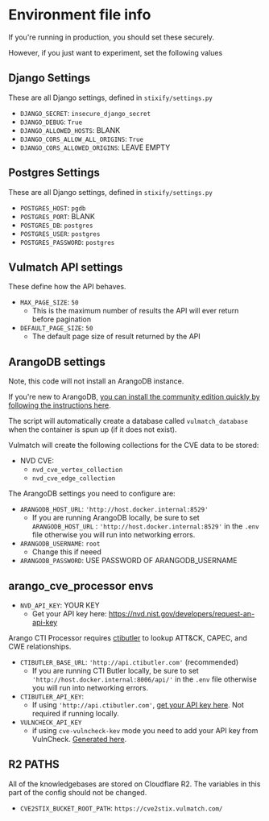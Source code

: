 # Environment file info

If you're running in production, you should set these securely.

However, if you just want to experiment, set the following values

## Django Settings

These are all Django settings, defined in `stixify/settings.py`

* `DJANGO_SECRET`: `insecure_django_secret`
* `DJANGO_DEBUG`: `True`
* `DJANGO_ALLOWED_HOSTS`: BLANK
* `DJANGO_CORS_ALLOW_ALL_ORIGINS`: `True`
* `DJANGO_CORS_ALLOWED_ORIGINS`: LEAVE EMPTY

## Postgres Settings

These are all Django settings, defined in `stixify/settings.py`

* `POSTGRES_HOST`: `pgdb`
* `POSTGRES_PORT`: BLANK
* `POSTGRES_DB`: `postgres`
* `POSTGRES_USER`: `postgres`
* `POSTGRES_PASSWORD`: `postgres`

## Vulmatch API settings

These define how the API behaves.

* `MAX_PAGE_SIZE`: `50`
	* This is the maximum number of results the API will ever return before pagination
* `DEFAULT_PAGE_SIZE`: `50`
	* The default page size of result returned by the API

## ArangoDB settings

Note, this code will not install an ArangoDB instance.

If you're new to ArangoDB, [you can install the community edition quickly by following the instructions here](https://arangodb.com/community-server/).

The script will automatically create a database called `vulmatch_database` when the container is spun up (if it does not exist).

Vulmatch will create the following collections for the CVE data to be stored:

* NVD CVE:
	* `nvd_cve_vertex_collection`
	* `nvd_cve_edge_collection`

The ArangoDB settings you need to configure are:

* `ARANGODB_HOST_URL`: `'http://host.docker.internal:8529'`
	* If you are running ArangoDB locally, be sure to set `ARANGODB_HOST_URL` : `'http://host.docker.internal:8529'` in the `.env` file otherwise you will run into networking errors.
* `ARANGODB_USERNAME`: `root`
	* Change this if neeed
* `ARANGODB_PASSWORD`: USE PASSWORD OF ARANGODB_USERNAME

## arango_cve_processor envs

* `NVD_API_KEY`: YOUR KEY
	* Get your API key here: https://nvd.nist.gov/developers/request-an-api-key

Arango CTI Processor requires [ctibutler](https://github.com/muchdogesec/ctibutler) to lookup ATT&CK, CAPEC, and CWE relationships.

* `CTIBUTLER_BASE_URL`: `'http://api.ctibutler.com'` (recommended)
	* If you are running CTI Butler locally, be sure to set `'http://host.docker.internal:8006/api/'` in the `.env` file otherwise you will run into networking errors.
* `CTIBUTLER_API_KEY`:
	* If using `'http://api.ctibutler.com'`, [get your API key here](http://app.ctibutler.com). Not required if running locally.
* `VULNCHECK_API_KEY`
	* if using `cve-vulncheck-kev` mode you need to add your API key from VulnCheck. [Generated here](https://console.vulncheck.com/settings/tokens).

## R2 PATHS

All of the knowledgebases are stored on Cloudflare R2. The variables in this part of the config should not be changed.

* `CVE2STIX_BUCKET_ROOT_PATH`: `https://cve2stix.vulmatch.com/`